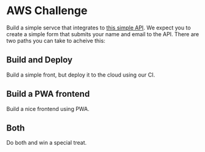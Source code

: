 # AWS Challenge

Build a simple servce that integrates to [this simple API](https://aws-challenge.quintoandar.com.br/apidocs/). We expect you to create a simple form that submits your name and email to the API. There are two paths you can take to acheive this:


## Build and Deploy

Build a simple front, but deploy it to the cloud using our CI.

## Build a PWA frontend

Build a nice frontend using PWA.

## Both

Do both and win a special treat.
